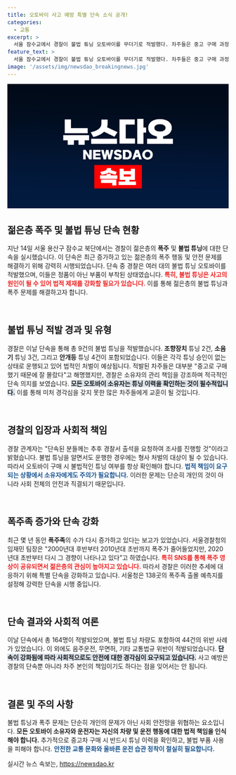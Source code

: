 ```yaml
---
title: 오토바이 사고 예방 특별 단속 소식 공개!
categories:
  - 교통
excerpt: >
  서울 잠수교에서 경찰이 불법 튜닝 오토바이를 무더기로 적발했다. 차주들은 중고 구매 과정에서 몰랐다고 주장하지만, 경찰은 소유자의 책임을 강조. 젊은층 폭주족 증가 조짐에 따라 단속을 강화하고 있다.
feature_text: >
  서울 잠수교에서 경찰이 불법 튜닝 오토바이를 무더기로 적발했다. 차주들은 중고 구매 과정에서 몰랐다고 주장하지만, 경찰은 소유자의 책임을 강조. 젊은층 폭주족 증가 조짐에 따라 단속을 강화하고 있다.
image: '/assets/img/newsdao_breakingnews.jpg'
---
```


<p><img src="/assets/img/newsdao_breakingnews.jpg" alt="koreaapp 속보" /></p>

<h2 data-ke-size="size26">젊은층 폭주 및 불법 튜닝 단속 현황</h2>

<p data-ke-size="size16">지난 14일 서울 용산구 잠수교 북단에서는 경찰이 젊은층의 <b>폭주</b> 및 <b>불법 튜닝</b>에 대한 단속을 실시했습니다. 이 단속은 최근 증가하고 있는 젊은층의 폭주 행동 및 안전 문제를 해결하기 위해 강력히 시행되었습니다. 단속 중 경찰은 여러 대의 불법 튜닝 오토바이를 적발했으며, 이들은 정품이 아닌 부품이 부착된 상태였습니다. <b><span style="color: #ee2323;">특히, 불법 튜닝은 사고의 원인이 될 수 있어 법적 제재를 강화할 필요가 있습니다.</span></b> 이를 통해 젊은층의 불법 튜닝과 폭주 문제를 해결하고자 합니다.</p>

<p data-ke-size="size16">&nbsp;</p>

<h2 data-ke-size="size26">불법 튜닝 적발 경과 및 유형</h2>

<p data-ke-size="size16">경찰은 이날 단속을 통해 총 9건의 불법 튜닝을 적발했습니다. <b>조향장치</b> 튜닝 2건, <b>소음기</b> 튜닝 3건, 그리고 <b>안개등</b> 튜닝 4건이 포함되었습니다. 이들은 각각 튜닝 승인이 없는 상태로 운행되고 있어 법적인 처벌이 예상됩니다. 적발된 차주들은 대부분 "중고로 구매했기 때문에 잘 몰랐다"고 해명했지만, 경찰은 소유자의 관리 책임을 강조하며 적극적인 단속 의지를 보였습니다. <b><span style="background-color: #21538527;">모든 오토바이 소유자는 튜닝 이력을 확인하는 것이 필수적입니다.</span></b> 이를 통해 미처 경각심을 갖지 못한 많은 차주들에게 교훈이 될 것입니다.</p>

<p data-ke-size="size16">&nbsp;</p>

<h2 data-ke-size="size26">경찰의 입장과 사회적 책임</h2>

<p data-ke-size="size16">경찰 관계자는 "단속된 분들께는 추후 경찰서 출석을 요청하여 조사를 진행할 것"이라고 밝혔습니다. 불법 튜닝을 알면서도 운행한 경우에는 형사 처벌의 대상이 될 수 있습니다. 따라서 오토바이 구매 시 불법적인 튜닝 여부를 항상 확인해야 합니다. <b><span style="color: #1a5490;">법적 책임이 요구되는 상황에서 소유자에게도 주의가 필요합니다.</span></b> 이러한 문제는 단순히 개인의 것이 아니라 사회 전체의 안전과 직결되기 때문입니다.</p>

<p data-ke-size="size16">&nbsp;</p>

<h2 data-ke-size="size26">폭주족 증가와 단속 강화</h2>

<p data-ke-size="size16">최근 몇 년 동안 <b>폭주족</b>의 수가 다시 증가하고 있다는 보고가 있었습니다. 서울경찰청의 임재민 팀장은 "2000년대 후반부터 2010년대 초반까지 폭주가 줄어들었지만, 2020년대 초반부터 다시 그 경향이 나타나고 있다”고 하였습니다. <b><span style="color: #ee2323;">특히 SNS를 통해 폭주 영상이 공유되면서 젊은층의 관심이 높아지고 있습니다.</span></b> 따라서 경찰은 이러한 추세에 대응하기 위해 특별 단속을 강화하고 있습니다. 서울청은 138곳의 폭주족 출몰 예측지를 설정해 강력한 단속을 시행 중입니다.</p>

<p data-ke-size="size16">&nbsp;</p>

<h2 data-ke-size="size26">단속 결과와 사회적 여론</h2>

<p data-ke-size="size16">이날 단속에서 총 164명이 적발되었으며, 불법 튜닝 차량도 포함하여 44건의 위반 사례가 있었습니다. 이 외에도 음주운전, 무면허, 기타 교통법규 위반이 적발되었습니다. <b><span style="background-color: #21538527;">단속이 강화됨에 따라 사회적으로도 안전에 대한 경각심이 요구되고 있습니다.</span></b> 사고 예방은 경찰의 단속뿐 아니라 차주 본인의 책임이기도 하다는 점을 잊어서는 안 됩니다.</p>

<p data-ke-size="size16">&nbsp;</p>

<h2 data-ke-size="size26">결론 및 주의 사항</h2>

<p data-ke-size="size16">불법 튜닝과 폭주 문제는 단순히 개인의 문제가 아닌 사회 안전망을 위협하는 요소입니다. <b>모든 오토바이 소유자와 운전자는 자신의 차량 및 운전 행동에 대한 법적 책임을 인식해야 합니다.</b> 추가적으로 중고차 구매 시 반드시 튜닝 이력을 확인하고, 불법 부품 사용을 피해야 합니다. <b><span style="color: #1a5490;">안전한 교통 문화와 올바른 운전 습관 정착이 절실히 필요합니다.</span></b></p>
실시간 뉴스 속보는, <a href="https://newsdao.kr" rel="dofollow">https://newsdao.kr</a>


